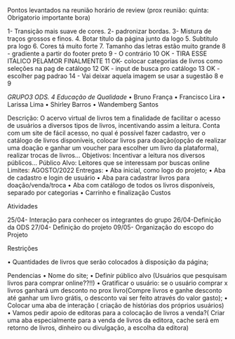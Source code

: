 
Pontos levantados na reunião  horário de review (prox reunião: quinta: Obrigatorio importante bora)

1- Transição mais suave de cores. 
2- padronizar bordas. 
3- Mistura de traços grossos e finos.
4. Botar título da página junto da logo
5. Subtitulo pra logo
6. Cores tá muito forte
7. Tamanho das letras estão muito grande
8 - gradiente a partir do footer preto
9 - O contrário
10  OK - TIRA ESSE ITALICO PELAMOR FINALMENTE
11 OK- colocar categorias de livros como seleções na pag de catálogo
12 OK - input de busca pro catálogo
13 OK - escolher pag padrao 
14 - Vai deixar aquela imagem se usar a sugestão 8 e 9





*GRUPO3
ODS. 4 Educação de Qualidade*
• Bruno França
• Francisco Lira
• Larissa Lima
• Shirley Barros
• Wandemberg Santos      

Descrição: O acervo virtual de livros tem a finalidade de facilitar o acesso de usuários a diversos tipos de livros, incentivando assim a leitura. Conta com um site de fácil acesso, no qual é possível fazer cadastro, ver o catálogo de livros disponíveis, colocar livros para doação(opção de realizar uma doação e ganhar um voucher para escolher um livro da plataforma), realizar trocas de livros...
Objetivos: Incentivar a leitura nos diversos públicos...
Público Alvo: Leitores que se interessam por buscas online
Limites: AGOSTO/2022
Entregas:
• Aba inicial, como logo do projeto;
• Aba de cadastro e login de usuário
• Aba para cadastrar livros para doação/venda/troca
• Aba com catálogo de todos os livros disponíveis, separado por categorias
• Carrinho e finalização
Custos

Atividades

25/04- Interação para conhecer os integrantes do grupo
26/04-Definição da ODS
27/04- Definição do projeto
09/05- Organização do escopo do Projeto

Restrições

• Quantidades de livros que serão colocados à disposição da página;

Pendencias
• Nome do site;
• Definir público alvo (Usuários que pesquisam livros para comprar online??!!)
• Gratificar o usuário: se o usuário comprar x livros ganhará um desconto no prox livro(Compre livros e ganhe desconto até ganhar um livro grátis, o desconto vai ser feito através do valor gasto);
• Colocar uma aba de interação ( criação de histórias dos próprios usuários)
• Vamos pedir apoio de editoras para a colocação de livros a venda?( Criar uma aba especialmente para a venda de livros da editora, cache será em retorno de livros, dinheiro ou divulgação, a escolha da editora)
